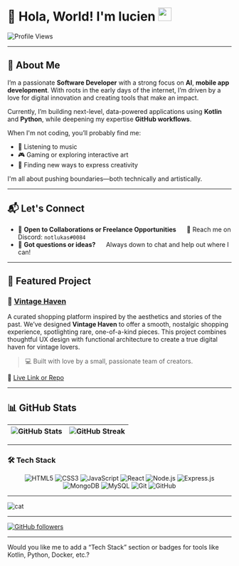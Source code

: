 # 👋 Hola, World! I'm **lucien** <img src="https://github.com/user-attachments/assets/f4bfdb68-9428-401d-bb33-edfaf2401009" width="30" height="30">

![Profile Views](https://komarev.com/ghpvc/?username=notlukas18\&color=blue)

---

## 🧠 About Me

I’m a passionate **Software Developer** with a strong focus on **AI**, **mobile app development**. With roots in the early days of the internet, I’m driven by a love for digital innovation and creating tools that make an impact.

Currently, I’m building next-level, data-powered applications using **Kotlin** and **Python**, while deepening my expertise **GitHub workflows**.

When I'm not coding, you’ll probably find me:

* 🎸 Listening to music
* 🎮 Gaming or exploring interactive art
* 🎨 Finding new ways to express creativity

I'm all about pushing boundaries—both technically and artistically.

---

## 📬 Let's Connect

* 💼 **Open to Collaborations or Freelance Opportunities**
       📩 Reach me on Discord: `notlukas#0084`
* 💬 **Got questions or ideas?**
       Always down to chat and help out where I can!

---

## 🚀 Featured Project

### 🎯 [Vintage Haven](https://github.com/notlukas18/Vintage-Haven)

A curated shopping platform inspired by the aesthetics and stories of the past.
We’ve designed **Vintage Haven** to offer a smooth, nostalgic shopping experience, spotlighting rare, one-of-a-kind pieces.
This project combines thoughtful UX design with functional architecture to create a true digital haven for vintage lovers.

> 💻 Built with love by a small, passionate team of creators.

🔗 [Live Link or Repo](https://github.com/notlukas18/vintagex-project)

---

## 📊 GitHub Stats

| ![GitHub Stats](https://github-readme-stats.vercel.app/api?username=notlukas18\&show_icons=true\&theme=tokyonight) | ![GitHub Streak](https://github-readme-streak-stats.herokuapp.com/?user=notlukas18\&theme=tokyonight) |
| ------------------------------------------------------------------------------------------------------------------ | ----------------------------------------------------------------------------------------------------- |

---

### 🛠️ Tech Stack

<p align="center">
  <img src="https://img.shields.io/badge/HTML5-E34F26?style=for-the-badge&logo=html5&logoColor=white" alt="HTML5"/>
  <img src="https://img.shields.io/badge/CSS3-1572B6?style=for-the-badge&logo=css3&logoColor=white" alt="CSS3"/>
  <img src="https://img.shields.io/badge/JavaScript-F7DF1E?style=for-the-badge&logo=javascript&logoColor=black" alt="JavaScript"/>
  <img src="https://img.shields.io/badge/React-20232A?style=for-the-badge&logo=react&logoColor=61DAFB" alt="React"/>
  <img src="https://img.shields.io/badge/Node.js-339933?style=for-the-badge&logo=nodedotjs&logoColor=white" alt="Node.js"/>
  <img src="https://img.shields.io/badge/Express.js-404D59?style=for-the-badge&logo=express&logoColor=white" alt="Express.js"/>
  <img src="https://img.shields.io/badge/MongoDB-47A248?style=for-the-badge&logo=mongodb&logoColor=white" alt="MongoDB"/>
  <img src="https://img.shields.io/badge/MySQL-00758F?style=for-the-badge&logo=mysql&logoColor=white" alt="MySQL"/>
  <img src="https://img.shields.io/badge/Git-F05032?style=for-the-badge&logo=git&logoColor=white" alt="Git"/>
  <img src="https://img.shields.io/badge/GitHub-181717?style=for-the-badge&logo=github&logoColor=white" alt="GitHub"/>
</p>

---

![cat](https://github.com/user-attachments/assets/d07df06c-96dd-4606-8cf3-646277191573)

---

[![GitHub followers](https://img.shields.io/github/followers/notlukas18?label=Follow\&style=social)](https://github.com/notlukas18)

---

Would you like me to add a “Tech Stack” section or badges for tools like Kotlin, Python, Docker, etc.?

